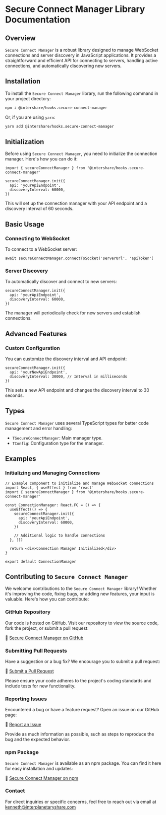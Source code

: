 # Secure Connect Manager Library Documentation

## Overview

`Secure Connect Manager` is a robust library designed to manage WebSocket connections and server discovery in JavaScript applications. It provides a straightforward and efficient API for connecting to servers, handling active connections, and automatically discovering new servers.

## Installation

To install the `Secure Connect Manager` library, run the following command in your project directory:

```bash
npm i @intershare/hooks.secure-connect-manager
```

Or, if you are using `yarn`:

```bash
yarn add @intershare/hooks.secure-connect-manager
```

## Initialization

Before using `Secure Connect Manager`, you need to initialize the connection manager. Here's how you can do it:

```tsx
import { secureConnectManager } from '@intershare/hooks.secure-connect-manager'

secureConnectManager.init({
  api: 'yourApiEndpoint',
  discoveryInterval: 60000,
})
```

This will set up the connection manager with your API endpoint and a discovery interval of 60 seconds.

## Basic Usage

### Connecting to WebSocket

To connect to a WebSocket server:

```tsx
await secureConnectManager.connectToSocket('serverUrl', 'apiToken')
```

### Server Discovery

To automatically discover and connect to new servers:

```tsx
secureConnectManager.init({
  api: 'yourApiEndpoint',
  discoveryInterval: 60000,
})
```

The manager will periodically check for new servers and establish connections.

## Advanced Features

### Custom Configuration

You can customize the discovery interval and API endpoint:

```tsx
secureConnectManager.init({
  api: 'yourNewApiEndpoint',
  discoveryInterval: 30000, // Interval in milliseconds
})
```

This sets a new API endpoint and changes the discovery interval to 30 seconds.

## Types

`Secure Connect Manager` uses several TypeScript types for better code management and error handling:

- `TSecureConnectManager`: Main manager type.
- `TConfig`: Configuration type for the manager.

## Examples

### Initializing and Managing Connections

```tsx
// Example component to initialize and manage WebSocket connections
import React, { useEffect } from 'react'
import { secureConnectManager } from '@intershare/hooks.secure-connect-manager'

const ConnectionManager: React.FC = () => {
  useEffect(() => {
    secureConnectManager.init({
      api: 'yourApiEndpoint',
      discoveryInterval: 60000,
    })

    // Additional logic to handle connections
  }, [])

  return <div>Connection Manager Initialized</div>
}

export default ConnectionManager
```

## Contributing to `Secure Connect Manager`

We welcome contributions to the `Secure Connect Manager` library! Whether it's improving the code, fixing bugs, or adding new features, your input is valuable. Here's how you can contribute:

### GitHub Repository

Our code is hosted on GitHub. Visit our repository to view the source code, fork the project, or submit a pull request:

🔗 [Secure Connect Manager on GitHub](https://github.com/Interplanetary-Share/ipfs-client-galacfetch/tree/main/galacfetch/hooks/secure-connect-manager)

### Submitting Pull Requests

Have a suggestion or a bug fix? We encourage you to submit a pull request:

🔗 [Submit a Pull Request](https://github.com/Interplanetary-Share/ipfs-client-galacfetch/pulls)

Please ensure your code adheres to the project's coding standards and include tests for new functionality.

### Reporting Issues

Encountered a bug or have a feature request? Open an issue on our GitHub page:

🔗 [Report an Issue](https://github.com/Interplanetary-Share/ipfs-client-galacfetch/issues)

Provide as much information as possible, such as steps to reproduce the bug and the expected behavior.

### npm Package

`Secure Connect Manager` is available as an npm package. You can find it here for easy installation and updates:

🔗 [Secure Connect Manager on npm](https://www.npmjs.com/package/@intershare/hooks.secure-connect-manager)

### Contact

For direct inquiries or specific concerns, feel free to reach out via email at kenneth@interplanetaryshare.com
